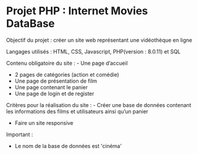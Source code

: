 # Projet PHP : Internet Movies DataBase

Objectif du projet : créer un site web représentant une vidéothèque en ligne

Langages utilisés : HTML, CSS, Javascript, PHP(version :  8.0.11) et SQL 

Contenu obligatoire du site : 
	- Une page d’accueil
  - 2 pages de catégories (action et comédie)
  - Une page de présentation de film
  - Une page contenant le panier
  - Une page de login et de register 
  
Critères pour la réalisation du site : 
	- Créer une base de données contenant les informations des films et 	utilisateurs ainsi qu’un panier
  - Faire un site responsive 

Important : 
- Le nom de la base de données est 'cinéma'
